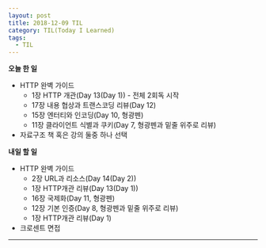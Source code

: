 ```yaml
---
layout: post
title: 2018-12-09 TIL
category: TIL(Today I Learned)
tags:
  - TIL
---
```




**오늘 한 일**

- HTTP 완벽 가이드
  - 1장 HTTP 개관(Day 13(Day 1)) - 전체 2회독 시작
  - 17장 내용 협상과 트랜스코딩 리뷰(Day 12)
  - 15장 엔터티와 인코딩(Day 10, 형광펜)
  - 11장 클라이언트 식별과 쿠키(Day 7, 형광펜과 밑줄 위주로 리뷰)
- 자료구조 책 혹은 강의 둘중 하나 선택



**내일 할 일**

- HTTP 완벽 가이드
  - 2장 URL과 리소스(Day 14(Day 2))
  - 1장 HTTP개관 리뷰(Day 13(Day 1))
  - 16장 국제화(Day 11, 형광펜)
  - 12장 기본 인증(Day 8, 형광펜과 밑줄 위주로 리뷰)
  - 1장 HTTP개관 리뷰(Day 1)
- 크로센트 면접

---



